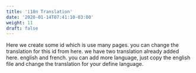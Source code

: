 ```yaml
---
title: 'i18n Translation'
date: '2020-01-14T07:41:10-03:00'
weight: 11
draft: false
---
```

Here we create some id which is use many pages. you can change the translation for this id from here. we have two translation already added here. english and french. you can add more language, just copy the english file and change the translation for your define language.
